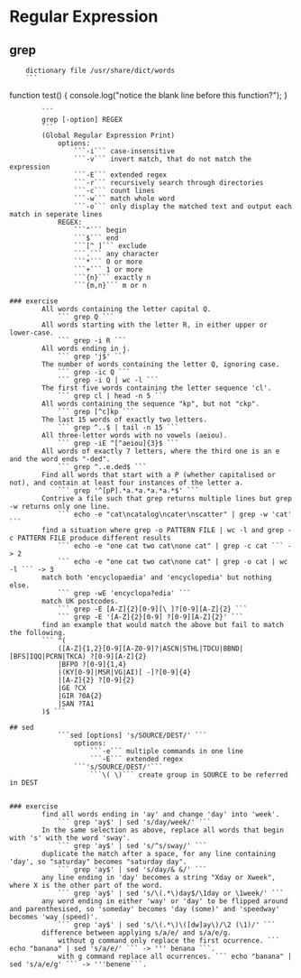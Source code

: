 # Regular Expression

## grep
        dictionary file /usr/share/dict/words 
        ```
function test() {
  console.log("notice the blank line before this function?");
}
```
        ```
        grep [-option] REGEX
        ```  
        (Global Regular Expression Print)
            options:
                ```-i``` case-insensitive
                ```-v``` invert match, that do not match the expression
                ```-E``` extended regex  
                ```-r``` recursively search through directories
                ```-c``` count lines
                ```-w``` match whole word
                ```-o``` only display the matched text and output each match in seperate lines
            REGEX:
                ```^``` begin
                ```$``` end
                ```[^ ]``` exclude
                ```.``` any character
                ```*``` 0 or more
                ```+``` 1 or more
                ```{n}``` exactly n 
                ```{m,n}``` m or n

### exercise
        All words containing the letter capital Q. 
            ``` grep Q ```
        All words starting with the letter R, in either upper or lower-case.  
            ``` grep -i R ```
        All words ending in j. 
            ``` grep 'j$' ```
        The number of words containing the letter Q, ignoring case.
            ``` grep -ic Q ```
            ``` grep -i Q | wc -l ```
        The first five words containing the letter sequence 'cl'.
            ``` grep cl | head -n 5 ```
        All words containing the sequence "kp", but not "ckp". 
            ``` grep [^c]kp ```
        The last 15 words of exactly two letters.
            ``` grep ^..$ | tail -n 15 ```
        All three-letter words with no vowels (aeiou).
            ``` grep -iE ^[^aeiou]{3}$ ```
        All words of exactly 7 letters, where the third one is an e and the word ends "-ded".
            ``` grep ^..e.ded$ ```
        Find all words that start with a P (whether capitalised or not), and contain at least four instances of the letter a. 
            ``` grep '^[pP].*a.*a.*a.*a.*$' ```
        Contrive a file such that grep returns multiple lines but grep -w returns only one line.
            ``` echo -e "cat\ncatalog\ncater\nscatter" | grep -w 'cat' ```
        find a situation where grep -o PATTERN FILE | wc -l and grep -c PATTERN FILE produce different results
            ``` echo -e "one cat two cat\none cat" | grep -c cat ``` -> 2
            ``` echo -e "one cat two cat\none cat" | grep -o cat | wc -l ``` -> 3
        match both 'encyclopaedia' and 'encyclopedia' but nothing else.
            ``` grep -wE 'encyclopa?edia' ```
        match UK postcodes.
            ``` grep -E [A-Z]{2}[0-9][\ ]?[0-9][A-Z]{2} ```
            ``` grep -E '[A-Z]{2}[0-9] ?[0-9][A-Z]{2}' ```
        find an example that would match the above but fail to match the following.
        ``` ^(
            ([A-Z]{1,2}[0-9][A-Z0-9]?|ASCN|STHL|TDCU|BBND|[BFS]IQQ|PCRN|TKCA) ?[0-9][A-Z]{2}
            |BFPO ?[0-9]{1,4}
            |(KY[0-9]|MSR|VG|AI)[ -]?[0-9]{4}
            |[A-Z]{2} ?[0-9]{2}
            |GE ?CX
            |GIR ?0A{2}
            |SAN ?TA1
        )$ ```
            
## sed 
            ```sed [options] 's/SOURCE/DEST/' ```
                options:
                    ```-e``` multiple commands in one line
                    ```-E``` extended regex
                ```'s/SOURCE/DEST/'```
                    ```\( \)``` create group in SOURCE to be referred in DEST
                    

### exercise
        find all words ending in 'ay' and change 'day' into 'week'.
            ``` grep 'ay$' | sed 's/day/week/' ```
        In the same selection as above, replace all words that begin with 's' with the word 'sway'.
            ``` grep 'ay$' | sed 's/^s/sway/' ```
        duplicate the match after a space, for any line containing 'day', so "saturday" becomes "saturday day".
            ``` grep 'ay$' | sed 's/day/& &/' ```
        any line ending in 'day' becomes a string "Xday or Xweek", where X is the other part of the word.
            ``` grep 'ay$' | sed 's/\(.*\)day$/\1day or \1week/' ```
        any word ending in either 'way' or 'day' to be flipped around and parenthesised, so 'someday' becomes 'day (some)' and 'speedway' becomes 'way (speed)'.
            ``` grep 'ay$' | sed 's/\(.*\)\([dw]ay\)/\2 (\1)/' ```
        difference between applying s/a/e/ and s/a/e/g.
            without g command only replace the first ocurrence. ``` echo "banana" | sed 's/a/e/' ``` -> ''' benana ```.
            with g command replace all ocurrences. ``` echo "banana" | sed 's/a/e/g' ``` -> '''benene```.

